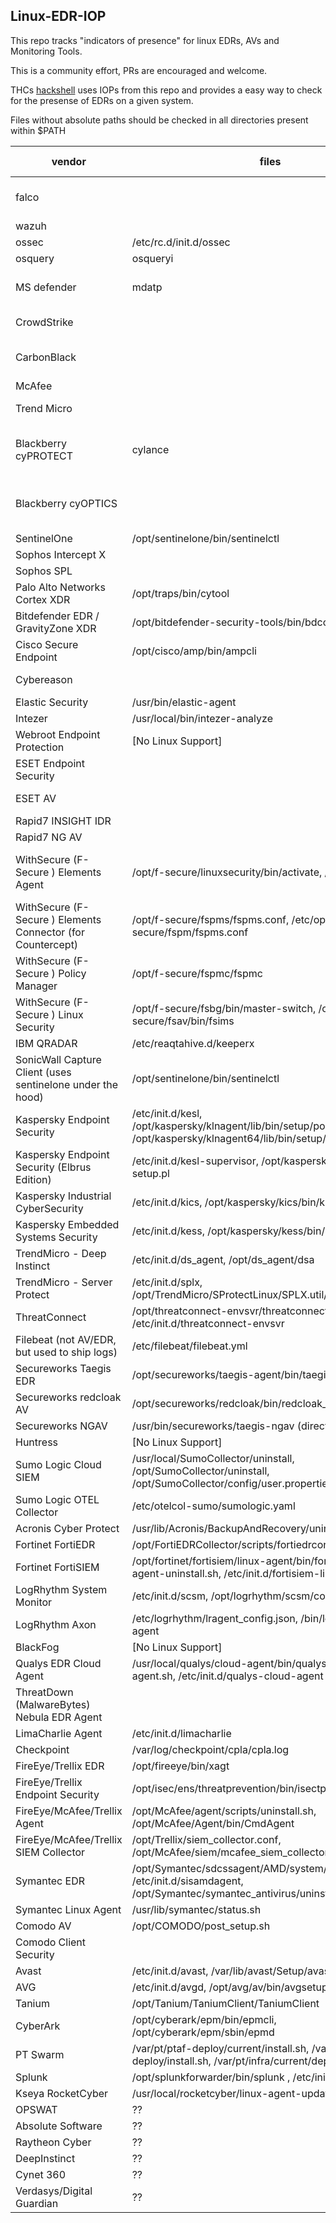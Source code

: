 ## Linux-EDR-IOP
This repo tracks "indicators of presence" for linux EDRs, AVs and Monitoring Tools.

This is a community effort, PRs are encouraged and welcome. 

THCs [hackshell](https://github.com/hackerschoice/hackshell) uses IOPs from this repo and provides a easy way to check for the presense of EDRs on a given system.

Files without absolute paths should be checked in all directories present within $PATH

| vendor  | files  | systemd service name  | website |
|---|---|---|---|
| falco  |   | falco, falco-bpf, falco-custom, falco-kmod| https://falco.org/ |
| wazuh  |   | wazuh-agent| https://wazuh.com/ |
| ossec  | /etc/rc.d/init.d/ossec  |   | https://www.ossec.net/ |
| osquery  | osqueryi  |  osqueryd | https://www.osquery.io/ |
| MS defender  | mdatp  | mdatp  | https://www.microsoft.com/en-us/security/business/endpoint-security/microsoft-defender-endpoint |
| CrowdStrike  |   |  falcon-sensor | https://www.crowdstrike.com/platform/endpoint-security/ |
| CarbonBlack  |   | cbsensor | https://www.broadcom.com/products/carbon-black/threat-detection-and-response/endpoint-detection-and-response |
| McAfee  |   |  MFEcma | 
| Trend Micro  |   |  ds_agent | https://help.deepsecurity.trendmicro.com/20_0/on-premise/agent-install.html# |
| Blackberry  cyPROTECT |  cylance  | cylancesvc | https://docs.blackberry.com/en/unified-endpoint-security/blackberry-ues/setup/setup/Setting-up-BlackBerry-Protect-Desktop/Install_the_Protect_Desktop_agent_for_Linux |
| Blackberry  cyOPTICS |    | cyoptics | https://docs.blackberry.com/en/unified-endpoint-security/blackberry-ues/setup/setup/Steps-to-set-up-BlackBerry-Optics/Install-the-BlackBerry-Optics-agent-on-endpoint-devices |
| SentinelOne  |  /opt/sentinelone/bin/sentinelctl  |  | https://www.sentinelone.com/ |
| Sophos Intercept X  |    | sophoslinuxsensor |
| Sophos SPL  |    | sophos-spl |
| Palo Alto Networks Cortex XDR  |  /opt/traps/bin/cytool  | traps_pmd |
| Bitdefender EDR / GravityZone XDR  |  /opt/bitdefender-security-tools/bin/bdconfigure  | bdsec |
| Cisco Secure Endpoint  |  /opt/cisco/amp/bin/ampcli  |  |
| Cybereason                 |  | cybereason-sensor |
| Elastic Security            | /usr/bin/elastic-agent | elastic-agent |
| Intezer  |  /usr/local/bin/intezer-analyze  |  |
| Webroot Endpoint Protection  | [No Linux Support] | [No Linux Support] |
| ESET Endpoint Security      |  | eraagent |
| ESET AV      |  | eea, eea-user-agent |
| Rapid7 INSIGHT IDR  |  | ir_agent |
| Rapid7 NG AV  |  | armor |
| WithSecure (F-Secure ) Elements Agent | /opt/f-secure/linuxsecurity/bin/activate, /bin/scand |  f-secure-linuxsecurity-activate, emit_scand_service |
| WithSecure (F-Secure ) Elements Connector (for Countercept)| /opt/f-secure/fspms/fspms.conf, /etc/opt/f-secure/fspm/fspms.conf |  |
| WithSecure (F-Secure ) Policy Manager | /opt/f-secure/fspmc/fspmc |  |
| WithSecure (F-Secure ) Linux Security |/opt/f-secure/fsbg/bin/master-switch, /opt/f-secure/fsav/bin/fsims |  |
| IBM QRADAR    | /etc/reaqtahive.d/keeperx | keeperx |
| SonicWall Capture Client  (uses sentinelone under the hood)  | /opt/sentinelone/bin/sentinelctl |  |
| Kaspersky Endpoint Security  | /etc/init.d/kesl, /opt/kaspersky/klnagent/lib/bin/setup/postinstall.pl, /opt/kaspersky/klnagent64/lib/bin/setup/postinstall.pl | kesl |
| Kaspersky Endpoint Security (Elbrus Edition)  | /etc/init.d/kesl-supervisor, /opt/kaspersky/kesl/bin/kesl-setup.pl| kesl-supervisor |
| Kaspersky Industrial CyberSecurity  | /etc/init.d/kics, /opt/kaspersky/kics/bin/kics-setup.pl | kics |
| Kaspersky Embedded Systems Security  | /etc/init.d/kess, /opt/kaspersky/kess/bin/kess-setup.pl | kess |
| TrendMicro - Deep Instinct    | /etc/init.d/ds_agent, /opt/ds_agent/dsa | ds_agent |
| TrendMicro - Server Protect   | /etc/init.d/splx,  /opt/TrendMicro/SProtectLinux/SPLX.util/add_splx_service |  |
| ThreatConnect              | /opt/threatconnect-envsvr/threatconnect-envsvr.jar, /etc/init.d/threatconnect-envsvr |  |
| Filebeat (not AV/EDR, but used to ship logs)| /etc/filebeat/filebeat.yml| filebeat| |
| Secureworks Taegis   EDR     | /opt/secureworks/taegis-agent/bin/taegisctl |  |
| Secureworks redcloak AV  | /opt/secureworks/redcloak/bin/redcloak_start.sh |  |
| Secureworks NGAV | /usr/bin/secureworks/taegis-ngav (directory) | |
| Huntress                  | [No Linux Support] | [No Linux Support] |
| Sumo Logic Cloud SIEM     | /usr/local/SumoCollector/uninstall, /opt/SumoCollector/uninstall, /opt/SumoCollector/config/user.properties |  |
| Sumo Logic OTEL Collector     | /etc/otelcol-sumo/sumologic.yaml | otelcol-sumo |
| Acronis Cyber Protect      | /usr/lib/Acronis/BackupAndRecovery/uninstall/uninstall |  |
| Fortinet FortiEDR        | /opt/FortiEDRCollector/scripts/fortiedrconfig.sh |  |
| Fortinet FortiSIEM      | /opt/fortinet/fortisiem/linux-agent/bin/fortisiem-linux-agent-uninstall.sh, /etc/init.d/fortisiem-linux-agent |  |
| LogRhythm   System   Monitor|  /etc/init.d/scsm, /opt/logrhythm/scsm/config/scsm.ini |  |
| LogRhythm   Axon|  /etc/logrhythm/lragent_config.json, /bin/logrhythm/lr-agent | lr-agent.logrhythm |
| BlackFog                  | [No Linux Support] | [No Linux Support] |
| Qualys EDR Cloud Agent | /usr/local/qualys/cloud-agent/bin/qualys-cloud-agent.sh, /etc/init.d/qualys-cloud-agent  |  |
| ThreatDown (MalwareBytes) Nebula EDR Agent |  | mbdaemon |
| LimaCharlie Agent          | /etc/init.d/limacharlie |  limacharlie |
| Checkpoint                 | /var/log/checkpoint/cpla/cpla.log  | cpla |
| FireEye/Trellix   EDR     | /opt/fireeye/bin/xagt | xagt |
| FireEye/Trellix   Endpoint Security     | /opt/isec/ens/threatprevention/bin/isectpdControl.sh | |
| FireEye/McAfee/Trellix   Agent     | /opt/McAfee/agent/scripts/uninstall.sh, /opt/McAfee/Agent/bin/CmdAgent	 |  |
| FireEye/McAfee/Trellix   SIEM Collector     | /opt/Trellix/siem_collector.conf, /opt/McAfee/siem/mcafee_siem_collector.conf |  |
| Symantec    EDR     | /opt/Symantec/sdcssagent/AMD/system/AntiMalware.ini, /etc/init.d/sisamdagent, /opt/Symantec/symantec_antivirus/uninstall.sh | |
| Symantec Linux Agent| /usr/lib/symantec/status.sh |  |
| Comodo AV  | /opt/COMODO/post_setup.sh |  |
| Comodo Client Security  | | itsm |
| Avast                      | /etc/init.d/avast, /var/lib/avast/Setup/avast.vpsupdate | avast |
| AVG                        | /etc/init.d/avgd, /opt/avg/av/bin/avgsetup |  |
| Tanium                     | /opt/Tanium/TaniumClient/TaniumClient | taniumclient |
| CyberArk                  | /opt/cyberark/epm/bin/epmcli, /opt/cyberark/epm/sbin/epmd | epmd |
| PT Swarm | /var/pt/ptaf-deploy/current/install.sh,  /var/pt/tmp/ptaf-deploy/install.sh, /var/pt/infra/current/deploy.sh |  |
| Splunk   | /opt/splunkforwarder/bin/splunk , /etc/init.d/splunk |  |
|Kseya RocketCyber | /usr/local/rocketcyber/linux-agent-updater | rocketcyber |
| OPSWAT                    | ?? | ?? |
| Absolute Software          | ?? | ?? |
| Raytheon Cyber            | ?? | ?? |
| DeepInstinct               | ?? | ?? |
| Cynet 360                 | ?? | ?? |
| Verdasys/Digital Guardian  | ?? | ?? |
